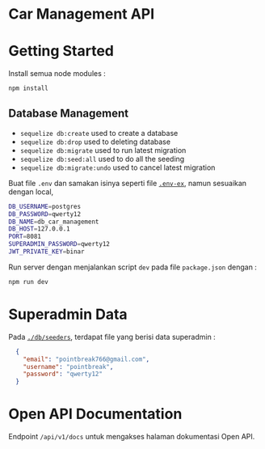 # Car Management API

# Getting Started

Install semua node modules :

```sh
npm install
```

## Database Management

- `sequelize db:create` used to create a database
- `sequelize db:drop` used to deleting database
- `sequelize db:migrate` used to run latest migration
- `sequelize db:seed:all` used to do all the seeding
- `sequelize db:migrate:undo` used to cancel latest migration

Buat file `.env` dan samakan isinya seperti file [`.env-ex`](.env-ex), namun sesuaikan dengan local,

```sh
DB_USERNAME=postgres
DB_PASSWORD=qwerty12
DB_NAME=db_car_management
DB_HOST=127.0.0.1 
PORT=8081 
SUPERADMIN_PASSWORD=qwerty12
JWT_PRIVATE_KEY=binar
```

Run server dengan menjalankan script `dev` pada file `package.json` dengan : 

```sh
npm run dev
```

# Superadmin Data
Pada [`./db/seeders`](./db/seeders), terdapat file yang berisi data superadmin : 
```json
  {
    "email": "pointbreak766@gmail.com",
    "username": "pointbreak",
    "password": "qwerty12"
  }
```

# Open API Documentation
Endpoint `/api/v1/docs` untuk mengakses halaman dokumentasi Open API.